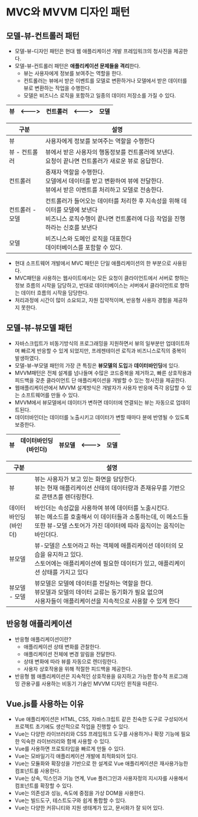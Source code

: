# MVC와 MVVM 디자인 패턴
## 모델-뷰-컨트롤러 패턴
- 모델-뷰-디자인 패턴은 현대 웹 애플리케이션 개발 프레임워크의 청사진을 제공한다.
- 모델-뷰-컨트롤러 패턴은 **애플리케이션 문제들을 격리**한다.
  + 뷰는 사용자에게 정보를 보여주는 역할을 한다.
  + 컨트롤러는 뷰에서 받은 이벤트를 모델로 변환하거나 모델에서 받은 데이터를 뷰로 변환하는 작업을 수행한다.
  + 모델은 비즈니스 로직을 포함하고 일종의 데이터 저장소를 가질 수 있다.
 
| 뷰 | &lt;---&gt; | 컨트롤러 | &lt;---&gt; | 모델 |
| :-: | :-: | :-: | :-: | :-: |
 
| 구분 | 설명 |
| --- | --- | 
| 뷰 | 사용자에게 정보를 보여주는 역할을 수행한다 |
| 뷰 - 컨트롤러 | 뷰에서 받은 사용자의 행동정보를 컨트롤러에 보낸다.<br/>요청이 끝나면 컨트롤러가 새로운 뷰로 응답한다. |
| 컨트롤러 | 중재자 역할을 수행한다.<br/>모델에서 데이터를 받고 변환하여 뷰에 전달한다.<br/>뷰에서 받은 이벤트를 처리하고 모델로 전송한다. |
| 컨트롤러 - 모델 | 컨트롤러가 들어오는 데이터를 처리한 후 지속성을 위해 데이터를 모델에 보낸다 <br/>비즈니스 로직수행이 끝나면 컨트롤러에 다음 작업을 진행하라는 신호를 보낸다 |
| 모델 | 비즈니스와 도메인 로직을 대표한다 <br/>데이터베이스를 포함할 수 있다. |

- 현대 소프트웨어 개발에서 MVC 패턴은 단일 애플리케이션의 한 부분으로 사용된다.
- MVC패턴을 사용하는 웹사이트에서는 모든 요청이 클라이언트에서 서버로 향하는 정보 흐름의 시작을 담당하고, 반대로 데이터베이스는 서버에서 클라이언트로 향하는 데이터 흐름의 시작을 담당한다.
- 처리과정에 시간이 많이 소요되고, 자원 집약적이며, 반응형 사용자 경험을 제공하지 못한다.

## 모델-뷰-뷰모델 패턴
- 자바스크립트가 비동기방식의 프로그래밍을 지원하면서 뷰의 일부분만 업데이트하며 빠르게 반응할 수 있게 되었지만, 프레젠테이션 로직과 비즈니스로직의 중복이 발생하였다.
- 모델-뷰-부모델 패턴의 가장 큰 특징은 **뷰모델의 도입**과 **데이터바인딩**에 있다.
- MVVM패턴은 전체 설계를 넘나들며 수많은 코드중복을 제거하고, 빠른 상호작용과 피드백을 갖춘 클라이언트 단 애플리케이션을 개발할 수 있는 청사진을 제공한다.
- 웹애플리케이션에서 MVVM 설계방식은 개발자가 사용자 반응에 즉각 응답할 수 있는 소프트웨어를 만들 수 있다.
- MVVM에서 뷰모델에서 데이터가 변하면 데이터에 연결되는 뷰는 자동으로 업데이트된다.
- 데이터바인더는 데이터를 노출시키고 데이터가 변할 때마다 뷴에 반영될 수 있도록 보증한다.

| 뷰 | 데이터바인딩<br/>(바인더) | 뷰모델 | &lt;---&gt; | 모델 |
| :-: | :-: | :-: | :-: | :-: |

| 구분 | 설명 |
| --- | --- |
| 뷰 | 뷰는 사용자가 보고 있는 화면을 담당한다.<br/>뷰는 현재 애플리케이션 산태의 데이터량과 존재유무를 기반으로 콘텐츠를 렌더링한다. |
| 데이터바인딩<br/>(바인더) | 바인더는 속성값을 사용하여 뷰에 데이터를 노출시킨다.<br/>뷰는 메소드를 호출해서 이 데이터들과 소통하는데, 이 메소드들 또한 뷰-모델 스토어가 가진 데이터에 따라 움직이는 움직이는 바인더다. |
| 뷰모델 | 뷰-모델은 스토어라고 하는 객체에 애플리케이션 데이터의 모습을 유지하고 있다.<br/>스토어에는 애플리케이션에 필요한 데이터가 있고, 애플리케이션 상태를 가지고 있다 |
| 뷰모델 - 모델 | 뷰모델은 모델에 데이터를 전달하는 역할을 한다.<br/>뷰모델과 모델의 데이터 교류는 동기화가 필요 없으며<br/> 사용자들이 애플리케이션을 지속적으로 사용할 수 있게 한다 | 모델 | 모델은 애플리케이션 데이터를 위한 영속적인 저장소를 가지고 있다.<br/>모델은 들어오는 데이터에 논리적 제약을 두지 않고 비즈니스 로직 결정을 뷰모델에 맡기는 스토어 역할을 한다.<br/> |

## 반응형 애플리케이션
- 반응형 애플리케이션이란?
  + 애플리케이션 상태 변화를 관찰한다.
  + 애플리케이션 전체에 변경 알림을 전달한다.
  + 상태 변화에 따라 뷰를 자동으로 렌더링한다.
  + 사용자 상호작용을 위해 적절한 피드백을 제공한다.
- 반응형 웹 애플리케이션은 지속적인 상호작용을 유지하고 가능한 함수적 프로그래밍 관용구를 사용하는 비동기 기술인 MVVM 디자인 윈칙을 따른다.

## Vue.js를 사용하는 이유
- Vue 애플리케이션은 HTML, CSS, 자바스크립트 같은 친숙한 도구로 구성되어서 프로젝트 초기에도 생산적으로 작업을 진행할 수 있다.
- Vue는 다양한 라이브러리와 CSS 프레임워크 도구를 사용하거나 확장 기능에 필요한 익숙한 라이브러리와 함께 사용할 수 있다.
- Vue를 사용하면 프로토타입을 빠르게 만들 수 있다.
- Vue는 모바일기긱 애플리케이션 개발에 최적화되어 있다.
- Vue는 모듈화와 확장성을 기반으로 한 설계로 Vue 애플리케이션은 재사용가능한 컴포넌트를 사용한다.
- Vue는 상속, 믹스인과 기능 연계, Vue 플러그인과 사용자정의 지시자를 사용해서 컴포넌트를 확장할 수 있다.
- Vue는 의존성과 성능, 속도에 중점을 가상 DOM을 사용한다.
- Vue는 빌드도구, 테스트도구와 쉽게 통합할 수 있다.
- Vue는 다양한 커뮤니티와 지원 생태계가 있고, 문서화가 잘 되어 있다.
